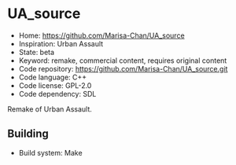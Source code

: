 # UA_source

- Home: https://github.com/Marisa-Chan/UA_source
- Inspiration: Urban Assault
- State: beta
- Keyword: remake, commercial content, requires original content
- Code repository: https://github.com/Marisa-Chan/UA_source.git
- Code language: C++
- Code license: GPL-2.0
- Code dependency: SDL

Remake of Urban Assault.

## Building

- Build system: Make
